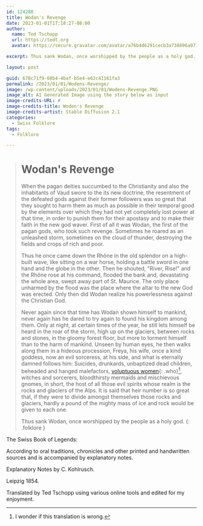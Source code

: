 ```yaml
---
id: 124288
title: Wodan's Revenge
date: 2023-01-01T17:18:27-08:00 
author:
  name: Ted Tschopp
  url: https://tedt.org
  avatar: https://secure.gravatar.com/avatar/a76b4d6291cecb3a738896a971bfb903?s=512&d=mp&r=g

excerpt: Thus sank Wodan, once worshipped by the people as a holy god.

layout: post

guid: 678c71f9-60b4-4baf-b5e4-e62c41161fa3
permalink: /2023/01/01/Wodens-Revenge/
image: /wp-content/uploads/2023/01/01/Wodens-Revenge.PNG
image_alt: AI Generated Image using the story below as input
image-credits-URL: #
image-credits-title: Woden's Revenge
image-credits-artist: Stable Diffusion 2.1
categories:
  - Swiss Folklore
tags:
  - Folklore

---
```

> # Wodan's Revenge
>
>When the pagan deities succumbed to the Christianity and also the inhabitants of Vaud swore to the its new doctrine, the resentment of the defeated gods against their former followers was so great that they sought to harm them as much as possible in their temporal good by the elements over which they had not yet completely lost power at that time, in order to punish them for their apostasy and to make their faith in the new god waver. First of all it was Wodan, the first of the pagan gods, who took such revenge. Sometimes he roared as an unleashed storm, sometimes on the cloud of thunder, destroying the fields and crops of rich and poor.
>
>Thus he once came down the Rhône in the old splendor on a high-built wave, like sitting on a war horse, holding a battle sword in one hand and the globe in the other. Then he shouted, "River, Rise!" and the Rhône rose at his command, flooded the bank and, devastating the whole area, swept away part of St. Maurice.  The only place unharmed by the flood was the place where the altar to the new God was erected. Only then did Wodan realize his powerlessness against the Christian God.
>
>Never again since that time has Wodan shown himself to mankind, never again has he dared to try again to found his kingdom among them. Only at night, at certain times of the year, he still lets himself be heard in the roar of the storm, high up on the glaciers, between rocks and stones, in the gloomy forest floor, but more to torment himself than to the harm of mankind. Unseen by human eyes, he then walks along them in a hideous procession, Freya, his wife, once a kind goddess, now an evil sorceress, at his side, and what is eternally damned follows him: Suicides, drunkards, unbaptized dead children, beheaded and hanged malefactors, [voluptuous women](#what){: .who}[^1], witches and sorcerers, bloodthirsty mermaids and mischievous gnomes, in short, the host of all those evil spirits whose realm is the rocks and glaciers of the Alps.  It is said that heir number is so great that, if they were to divide amongst themselves those rocks and glaciers, hardly a pound of the mighty mass of ice and rock would be given to each one. 
>
>Thus sank Wodan, once worshipped by the people as a holy god.
{: .folklore }
[^1]: I wonder if this translation is wrong.

The Swiss Book of Legends:

According to oral traditions, chronicles and other printed and handwritten sources and is accompanied by explanatory notes.

Explanatory Notes by C. Kohlrusch.

Leipzig 1854.

Translated by Ted Tschopp using various online tools and edited for my enjoyment.

<script type="text/javascript">

  const annotate = RoughNotation.annotate;
  const annotationGroup = RoughNotation.annotationGroup;

  const a1 = annotate(document.querySelector('#wodans-revenge'), { type: 'underline' });
  const a2 = annotate(document.querySelector('#post-6095685911'), { type: 'bracket' }); 
  const a3 = annotate(document.querySelector('.who'), { type: 'circle' });

  a1.color = '#8b0000';
  a2.color = '#8b0000';
  a3.color = '#8b0000';

  const ag = annotationGroup([a1,a2,a3]);

   ag.show();

</script>